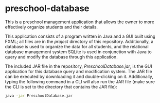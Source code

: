 # preschool-database
This is a preschool management application that allows the owner to more effectively organize students and their details.

This application consists of a program written in Java and a GUI built using FXML; all files  are in the *project* directory of this repository. Additionally, a database is used to organize the data for all students, and the relational database management system SQLite is used in conjunction with Java to query and modify the database through this application. 

The included JAR file in the repository, *PreschoolDatabase.jar*, is the GUI application for this database query and modification system. The JAR file can be executed by downloading it and double-clicking on it. Additionally, typing the following command in a CLI will also run the JAR file (make sure the CLI is set to the directory that contains the JAR file):
```bash
java -jar PreschoolDatabase.jar
```

